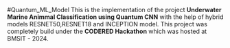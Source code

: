#Quantum_ML_Model
This is the implementation of the project **Underwater Marine Animmal Classification using Quantum CNN** with the help of hybrid models RESNET50,RESNET18 and INCEPTION model. This project was completely build under the **CODERED Hackathon** which was hosted at BMSIT - 2024.

